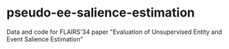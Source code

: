 # pseudo-ee-salience-estimation
Data and code for FLAIRS'34 paper "Evaluation of Unsupervised Entity and Event Salience Estimation"
